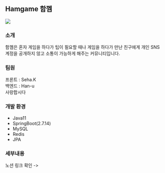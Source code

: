 ## Hamgame 함껨
<img src="https://github.com/Han-u/hamgame-backend/assets/55799117/bfa2fda0-c97f-44de-bda0-ec84431aab3a">   

### 소개
함껨은 혼자 게임을 하다가 팁이 필요할 때나 게임을 하다가 만난 친구에게 개인 SNS 계정을 공개하지 않고 소통이 가능하게 해주는 커뮤니티입니다.

### 팀원
프론트 : Seha.K  
백엔드 : Han-u   
사랑합시다

### 개발 환경
- Java11
- SpringBoot(2.7.14)
- MySQL
- Redis
- JPA

### 세부내용
노션 링크 확인 -> 


